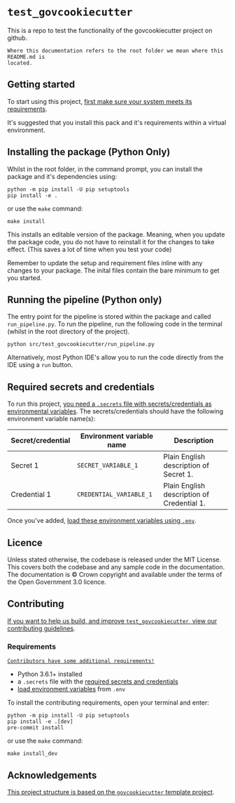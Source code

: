 # `test_govcookiecutter`

This is a repo to test the functionality of the govcookiecutter project on github.

```{warning}
Where this documentation refers to the root folder we mean where this README.md is
located.
```

## Getting started

To start using this project, [first make sure your system meets its
requirements](#requirements).

It's suggested that you install this pack and it's requirements within a virtual environment.

## Installing the package (Python Only)

Whilst in the root folder, in the command prompt, you can install the package and it's dependencies
using:

```shell
python -m pip install -U pip setuptools
pip install -e .
```
or use the `make` command:
```shell
make install
```

This installs an editable version of the package. Meaning, when you update the
package code, you do not have to reinstall it for the changes to take effect.
(This saves a lot of time when you test your code)

Remember to update the setup and requirement files inline with any changes to your
package. The inital files contain the bare minimum to get you started.

## Running the pipeline (Python only)

The entry point for the pipeline is stored within the package and called `run_pipeline.py`.
To run the pipeline, run the following code in the terminal (whilst in the root directory of the
project).

```shell
python src/test_govcookiecutter/run_pipeline.py
```

Alternatively, most Python IDE's allow you to run the code directly from the IDE using a `run` button.

## Required secrets and credentials

To run this project, [you need a `.secrets` file with secrets/credentials as
environmental variables][docs-loading-environment-variables-secrets]. The
secrets/credentials should have the following environment variable name(s):

| Secret/credential | Environment variable name | Description                                |
|-------------------|---------------------------|--------------------------------------------|
| Secret 1          | `SECRET_VARIABLE_1`       | Plain English description of Secret 1.     |
| Credential 1      | `CREDENTIAL_VARIABLE_1`   | Plain English description of Credential 1. |

Once you've added, [load these environment variables using
`.env`][docs-loading-environment-variables].

## Licence

Unless stated otherwise, the codebase is released under the MIT License. This covers
both the codebase and any sample code in the documentation. The documentation is ©
Crown copyright and available under the terms of the Open Government 3.0 licence.

## Contributing

[If you want to help us build, and improve `test_govcookiecutter`, view our
contributing guidelines][contributing].

### Requirements

[```Contributors have some additional requirements!```][contributing]

- Python 3.6.1+ installed
- a `.secrets` file with the [required secrets and
  credentials](#required-secrets-and-credentials)
- [load environment variables][docs-loading-environment-variables] from `.env`

To install the contributing requirements, open your terminal and enter:
```shell
python -m pip install -U pip setuptools
pip install -e .[dev]
pre-commit install
```
or use the `make` command:
```shell
make install_dev
```

## Acknowledgements

[This project structure is based on the `govcookiecutter` template
project][govcookiecutter].

[contributing]: https://github.com/best-practice-and-impact/govcookiecutter/blob/main/%7B%7B%20cookiecutter.repo_name%20%7D%7D/docs/contributor_guide/CONTRIBUTING.md
[govcookiecutter]: https://github.com/best-practice-and-impact/govcookiecutter
[docs-loading-environment-variables]: https://github.com/best-practice-and-impact/govcookiecutter/blob/main/%7B%7B%20cookiecutter.repo_name%20%7D%7D/docs/user_guide/loading_environment_variables.md
[docs-loading-environment-variables-secrets]: https://github.com/best-practice-and-impact/govcookiecutter/blob/main/%7B%7B%20cookiecutter.repo_name%20%7D%7D/docs/user_guide/loading_environment_variables.md#storing-secrets-and-credentials
